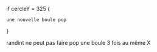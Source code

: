 if cercleY = 325 {

	une nouvelle boule pop	
}

randint ne peut pas faire pop une boule 3 fois au même X
